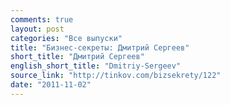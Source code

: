 ```yaml
---
comments: true
layout: post
categories: "Все выпуски"
title: "Бизнес-секреты: Дмитрий Сергеев"
short_title: "Дмитрий Сергеев"
english_short_title: "Dmitriy-Sergeev"
source_link: "http://tinkov.com/bizsekrety/122"
date: "2011-11-02"
---
```


